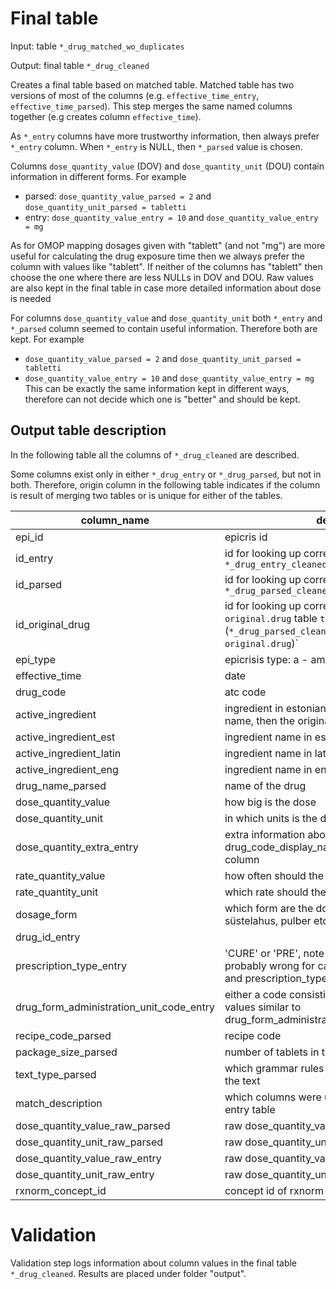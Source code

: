# Final table

Input: table  `*_drug_matched_wo_duplicates`
 
Output: final table `*_drug_cleaned`

Creates a final table based on matched table. Matched table has two versions of most of the columns (e.g. `effective_time_entry`, `effective_time_parsed`). This step merges the same named columns together (e.g creates column `effective_time`).

As `*_entry` columns have more trustworthy information, then always prefer `*_entry` column. When `*_entry` is NULL, then `*_parsed` value is chosen.

Columns `dose_quantity_value` (DOV) and `dose_quantity_unit` (DOU) contain information in different forms. For example
* parsed: `dose_quantity_value_parsed = 2` and `dose_quantity_unit_parsed = tabletti` 
* entry: `dose_quantity_value_entry = 10` and  `dose_quantity_value_entry = mg`

As for OMOP mapping dosages given with "tablett" (and not "mg") are more useful for calculating the drug exposure time  then we always prefer the column with values like "tablett".  If neither of the columns has "tablett" then choose the one where there are less NULLs in DOV and DOU. Raw values are also kept in the final table in case more detailed information about dose is needed

For columns `dose_quantity_value` and `dose_quantity_unit` both `*_entry` and  `*_parsed` column seemed to contain useful information. Therefore both are kept.
 For example 
* `dose_quantity_value_parsed = 2` and `dose_quantity_unit_parsed = tabletti` 
* `dose_quantity_value_entry = 10` and  `dose_quantity_value_entry = mg`
This can be exactly the same information kept in different ways, therefore can not decide which one is "better" and should be kept. 

## Output table description

In the following table all the columns of `*_drug_cleaned` are described.

Some columns exist only in either `*_drug_entry` or `*_drug_parsed`, but not in both. Therefore, origin column in the following table indicates if the column is result of merging two tables or is unique for either of the tables.

column_name | description | example | origin
--|--|--|--
epi_id | epicris id  | both
id_entry | id for looking up corresponding row in `*_drug_entry_cleaned` | entry
id_parsed | id for looking up corresponding row in `*_drug_parsed_cleaned` | parsed
id_original_drug | id for looking up corresponding row in `original.drug` table `text` column (`*_drug_parsed_cleaned` table is based on `original.drug`)` | parsed
epi_type | epicrisis type: a - ambulatory, s - stationary | both
effective_time | date | both
drug_code | atc code | both 
active_ingredient | ingredient in estonian, if there is no estonian name, then the original (raw) name is kept  | both
active_ingredient_est | ingredient name in estonian| both
active_ingredient_latin | ingredient name in latin | both
active_ingredient_eng | ingredient name in english | both
drug_name_parsed | name of the drug | parsed
dose_quantity_value | how big is the dose | both
dose_quantity_unit | in which units is the dose given | both
dose_quantity_extra_entry | extra information about dose extracted from drug_code_display_name (=active_ingredient) column | entry
rate_quantity_value | how often should the dose be taken | both
rate_quantity_unit | which rate should the dose be taken | both
dosage_form | which form are the doses given (tablett, süstelahus, pulber etc) | both
drug_id_entry | | entry
prescription_type_entry | 'CURE' or 'PRE', note that this information is probably wrong for cases where epi_type = 'a' and prescription_type = 'CURE' | entry
drug_form_administration_unit_code_entry | either a code consisting of numbers or containing values similar to drug_form_administration_unit_code_display_name | entry
recipe_code_parsed | recipe code | parsed
package_size_parsed | number of tablets in the package | parsed
text_type_parsed  | which grammar rules type was used for parsing the text | parsed 
match_description | which columns were used to match parsed and entry table| both
dose_quantity_value_raw_parsed | raw  dose_quantity_value | parsed
dose_quantity_unit_raw_parsed | raw  dose_quantity_unit  | parsed
dose_quantity_value_raw_entry | raw  dose_quantity_value  | entry
dose_quantity_unit_raw_entry | raw  dose_quantity_unit  | entry
rxnorm_concept_id | concept id of rxnorm based on atc code | both


# Validation

Validation step logs information about column values in the final table `*_drug_cleaned`. Results are placed under folder "output".
